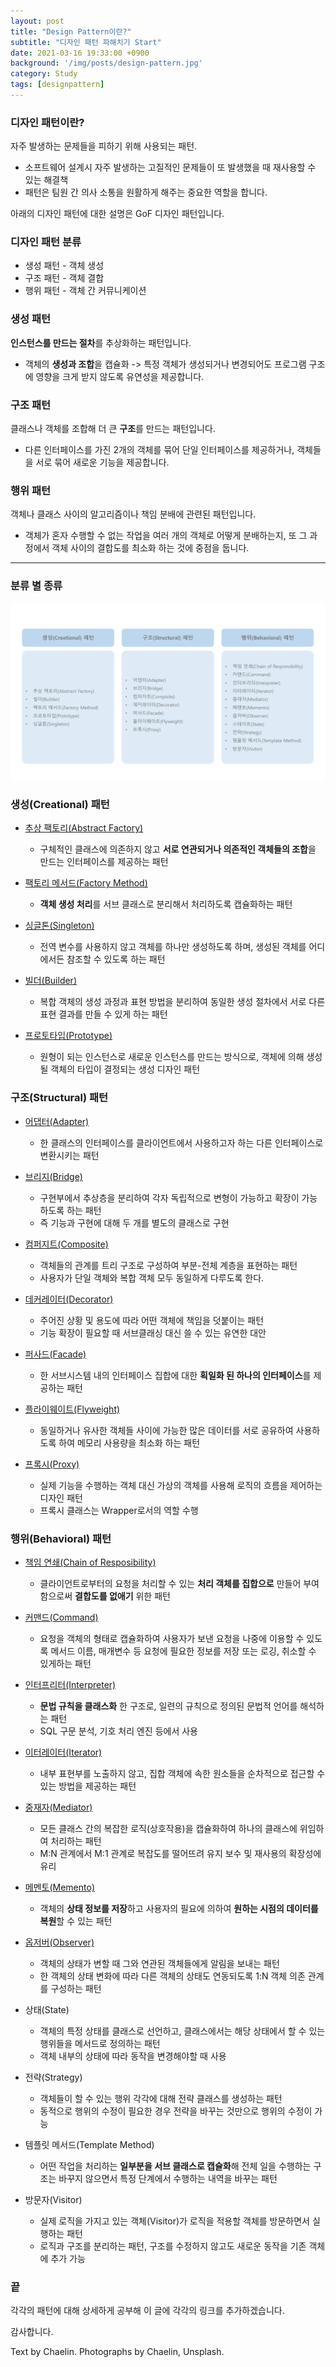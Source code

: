```yaml
---
layout: post
title: "Design Pattern이란?"
subtitle: "디자인 패턴 파해치기 Start"
date: 2021-03-16 19:33:00 +0900
background: '/img/posts/design-pattern.jpg'
category: Study
tags: [designpattern]
---
```


### 디자인 패턴이란?
자주 발생하는 문제들을 피하기 위해 사용되는 패턴.

* 소프트웨어 설계시 자주 발생하는 고질적인 문제들이 또 발생했을 때 재사용할 수 있는 해결책
* 패턴은 팀원 간 의사 소통을 원활하게 해주는 중요한 역할을 합니다.

<p class="hight-block">아래의 디자인 패턴에 대한 설명은 GoF 디자인 패턴입니다.</p>

### 디자인 패턴 분류
* 생성 패턴 - 객체 생성
* 구조 패턴 - 객체 결합
* 행위 패턴 - 객체 간 커뮤니케이션

### 생성 패턴
**인스턴스를 만드는 절차**를 추상화하는 패턴입니다.
- 객체의 **생성과 조합**을 캡슐화 -> 특정 객체가 생성되거나 변경되어도 프로그램 구조에 영향을 크게 받지 않도록 유연성을 제공합니다.

### 구조 패턴
클래스나 객체를 조합해 더 큰 **구조**를 만드는 패턴입니다.
- 다른 인터페이스를 가진 2개의 객체를 묶어 단일 인터페이스를 제공하거나, 객체들을 서로 묶어 새로운 기능을 제공합니다.

### 행위 패턴
객체나 클래스 사이의 알고리즘이나 책임 분배에 관련된 패턴입니다.
- 객체가 혼자 수행할 수 없는 작업을 여러 개의 객체로 어떻게 분배하는지, 또 그 과정에서 객체 사이의 결합도를 최소화 하는 것에 중점을 둡니다.

*****

### 분류 별 종류
<img class="img-fluid" src="/img/posts/inPost/types-of-designpattern.png">

### 생성(Creational) 패턴 
* <a href="https://chaelin1211.github.io/study/2021/03/17/Abstract-Factory.html">추상 팩토리(Abstract Factory)</a>
    - 구체적인 클래스에 의존하지 않고 **서로 연관되거나 의존적인 객체들의 조합**을 만드는 인터페이스를 제공하는 패턴

* <a href="https://chaelin1211.github.io/study/2021/03/18/factory-method.html">팩토리 메서드(Factory Method)</a>
    - **객체 생성 처리**를 서브 클래스로 분리해서 처리하도록 캡슐화하는 패턴

* <a href="https://chaelin1211.github.io/study/2021/03/28/singleton.html">싱글톤(Singleton)</a>
    - 전역 변수를 사용하지 않고 객체를 하나만 생성하도록 하며, 생성된 객체를 어디에서든 참조할 수 있도록 하는 패턴

* <a href="https://chaelin1211.github.io/study/2021/04/04/builder-pattern.html">빌더(Builder)</a>
    - 복합 객체의 생성 과정과 표현 방법을 분리하여 동일한 생성 절차에서 서로 다른 표현 결과를 만들 수 있게 하는 패턴

* <a href="https://chaelin1211.github.io/study/2021/04/05/prototype.html">프로토타입(Prototype)</a>
    - 원형이 되는 인스턴스로 새로운 인스턴스를 만드는 방식으로, 객체에 의해 생성될 객체의 타입이 결정되는 생성 디자인 패턴

### 구조(Structural) 패턴
* <a href="https://chaelin1211.github.io/study/2021/04/11/Adapter.html">어댑터(Adapter)</a>
    - 한 클래스의 인터페이스를 클라이언트에서 사용하고자 하는 다른 인터페이스로 변환시키는 패턴

* <a href="https://chaelin1211.github.io/study/2021/04/13/bridge.html">브리지(Bridge)</a>
    - 구현부에서 추상층을 분리하여 각자 독립적으로 변형이 가능하고 확장이 가능하도록 하는 패턴
    - 즉 기능과 구현에 대해 두 개를 별도의 클래스로 구현

* <a href="https://chaelin1211.github.io/study/2021/04/14/Composite.html">컴퍼지트(Composite)</a>
    - 객체들의 관계를 트리 구조로 구성하여 부분-전체 계층을 표현하는 패턴
    - 사용자가 단일 객체와 복합 객체 모두 동일하게 다루도록 한다.

* <a href="https://chaelin1211.github.io/study/2021/04/20/Decorator.html">데커레이터(Decorator)</a>
    - 주어진 상황 및 용도에 따라 어떤 객체에 책임을 덧붙이는 패턴
    - 기능 확장이 필요할 때 서브클래싱 대신 쓸 수 있는 유연한 대안

* <a href="https://chaelin1211.github.io/study/2021/04/21/Facade.html">퍼사드(Facade)</a>
    - 한 서브시스템 내의 인터페이스 집합에 대한 **획일화 된 하나의 인터페이스**를 제공하는 패턴

* <a href="https://chaelin1211.github.io/study/2021/04/21/Flyweight.html">플라이웨이트(Flyweight)</a>
    - 동일하거나 유사한 객체들 사이에 가능한 많은 데이터를 서로 공유하여 사용하도록 하여 메모리 사용량을 최소화 하는 패턴

* <a href="https://chaelin1211.github.io/study/2021/04/24/Proxy.html">프록시(Proxy)</a>
    - 실제 기능을 수행하는 객체 대신 가상의 객체를 사용해 로직의 흐름을 제어하는 디자인 패턴
    - 프록시 클래스는 Wrapper로서의 역할 수행

### 행위(Behavioral) 패턴
* <a href="https://chaelin1211.github.io/study/2021/04/26/Chain-of-Resposibility.html">책임 연쇄(Chain of Resposibility)</a>
    - 클라이언트로부터의 요청을 처리할 수 있는 **처리 객체를 집합으로** 만들어 부여함으로써 **결합도를 없애기** 위한 패턴 

* <a href="https://chaelin1211.github.io/study/2021/05/01/Command.html">커맨드(Command)</a>
    - 요청을 객체의 형태로 캡슐화하여 사용자가 보낸 요청을 나중에 이용할 수 있도록 메서드 이름, 매개변수 등 요청에 필요한 정보를 저장 또는 로깅, 취소할 수 있게하는 패턴

* <a href="https://chaelin1211.github.io/study/2021/05/02/Interpreter.html">인터프리터(Interpreter)</a>
    - **문법 규칙을 클래스화** 한 구조로, 일련의 규칙으로 정의된 문법적 언어를 해석하는 패턴
    - SQL 구문 분석, 기호 처리 엔진 등에서 사용

* <a href="https://chaelin1211.github.io/study/2021/05/05/Iterator.html">이터레이터(Iterator)</a>
    - 내부 표현부를 노출하지 않고, 집합 객체에 속한 원소들을 순차적으로 접근할 수 있는 방법을 제공하는 패턴

* <a href="https://chaelin1211.github.io/study/2021/05/06/Mediator.html">중재자(Mediator)</a>
    - 모든 클래스 간의 복잡한 로직(상호작용)을 캡슐화하여 하나의 클래스에 위임하여 처리하는 패턴
    - M:N 관계에서 M:1 관계로 복잡도를 떨어뜨려 유지 보수 및 재사용의 확장성에 유리

* <a href="https://chaelin1211.github.io/study/2021/05/07/Memento.html"> 메멘토(Memento)</a>
    - 객체의 **상태 정보를 저장**하고 사용자의 필요에 의하여 **원하는 시점의 데이터를 복원**할 수 있는 패턴

* <a href="https://chaelin1211.github.io/study/2021/05/14/Observer.html">옵저버(Observer)</a>
    - 객체의 상태가 변할 때 그와 연관된 객체들에게 알림을 보내는 패턴
    - 한 객체의 상태 변화에 따라 다른 객체의 상태도 연동되도록 1:N 객체 의존 관계를 구성하는 패턴

* 상태(State)
    - 객체의 특정 상태를 클래스로 선언하고, 클래스에서는 해당 상태에서 할 수 있는 행위들을 메서드로 정의하는 패턴 
    - 객체 내부의 상태에 따라 동작을 변경해야할 때 사용

* 전략(Strategy)
    - 객체들이 할 수 있는 행위 각각에 대해 전략 클래스를 생성하는 패턴
    - 동적으로 행위의 수정이 필요한 경우 전략을 바꾸는 것만으로 행위의 수정이 가능

* 템플릿 메서드(Template Method)
    - 어떤 작업을 처리하는 **일부분을 서브 클래스로 캡슐화**해 전체 일을 수행하는 구조는 바꾸지 않으면서 특정 단계에서 수행하는 내역을 바꾸는 패턴

* 방문자(Visitor)
    - 실제 로직을 가지고 있는 객체(Visitor)가 로직을 적용할 객체를 방문하면서 실행하는 패턴
    - 로직과 구조를 분리하는 패턴, 구조를 수정하지 않고도 새로운 동작을 기존 객체에 추가 가능

### 끝
각각의 패턴에 대해 상세하게 공부해 이 글에 각각의 링크를 추가하겠습니다.

감사합니다.

<p class = "placeholder">Text by Chaelin. Photographs by Chaelin, Unsplash.</p>